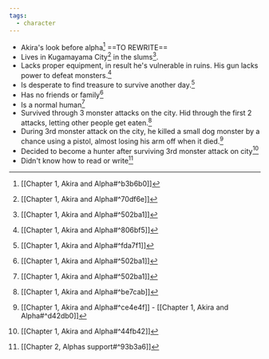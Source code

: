 ```yaml
---
tags:
  - character
---
```


- Akira's look before alpha[^2] ==TO REWRITE==
- Lives in Kugamayama City[^3] in the slums[^1].
- Lacks proper equipment, in result he's vulnerable in ruins. His gun lacks power to defeat monsters.[^4]
- Is desperate to find treasure to survive another day.[^5]
- Has no friends or family[^1]
- Is a normal human[^1]
- Survived through 3 monster attacks on the city. Hid through the first 2 attacks, letting other people get eaten.[^6]
- During 3rd monster attack on the city, he killed a small dog monster by a chance using a pistol, almost losing his arm off when it died.[^7]
- Decided to become a hunter after surviving 3rd monster attack on city[^8]
- Didn't know how to read or write[^9]

[^1]: [[Chapter 1, Akira and Alpha#^502ba1]]

[^2]: [[Chapter 1, Akira and Alpha#^b3b6b0]]

[^3]: [[Chapter 1, Akira and Alpha#^70df6e]]

[^4]: [[Chapter 1, Akira and Alpha#^806bf5]]

[^5]: [[Chapter 1, Akira and Alpha#^fda7f1]]

[^6]: [[Chapter 1, Akira and Alpha#^be7cab]]

[^7]: [[Chapter 1, Akira and Alpha#^ce4e4f]] - [[Chapter 1, Akira and Alpha#^d42db0]]

[^8]: [[Chapter 1, Akira and Alpha#^44fb42]]

[^9]: [[Chapter 2, Alphas support#^93b3a6]]
